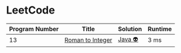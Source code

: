 # LeetCode

| Program Number | Title | Solution | Runtime |
|---| ----- | -------- | ------- |
|13|[ Roman to Integer](https://leetcode.com/problems/roman-to-integer/)|[ Java :alien:](./LeetCode%20Solutions/Roman%20To%20Integer.java)|3 ms|

